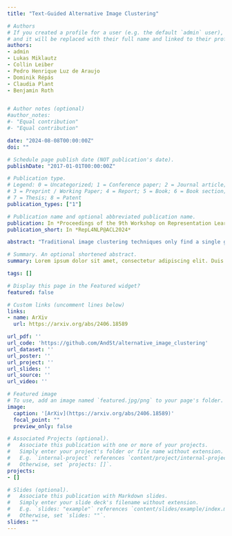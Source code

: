 ```yaml
---
title: "Text-Guided Alternative Image Clustering"

# Authors
# If you created a profile for a user (e.g. the default `admin` user), write the username (folder name) here 
# and it will be replaced with their full name and linked to their profile.
authors:
- admin
- Lukas Miklautz
- Collin Leiber
- Pedro Henrique Luz de Araujo
- Dominik Répás
- Claudia Plant
- Benjamin Roth


# Author notes (optional)
#author_notes:
#- "Equal contribution"
#- "Equal contribution"

date: "2024-08-08T00:00:00Z"
doi: ""

# Schedule page publish date (NOT publication's date).
publishDate: "2017-01-01T00:00:00Z"

# Publication type.
# Legend: 0 = Uncategorized; 1 = Conference paper; 2 = Journal article;
# 3 = Preprint / Working Paper; 4 = Report; 5 = Book; 6 = Book section;
# 7 = Thesis; 8 = Patent
publication_types: ["1"]

# Publication name and optional abbreviated publication name.
publication: In *Proceedings of the 9th Workshop on Representation Learning for NLP (RepL4NLP-2024)*
publication_short: In *RepL4NLP@ACL2024*

abstract: "Traditional image clustering techniques only find a single grouping within visual data. In particular, they do not provide a possibility to explicitly define multiple types of clustering. This work explores the potential of large vision-language models to facilitate alternative image clustering. We propose Text-Guided Alternative Image Consensus Clustering (TGAICC), a novel approach that leverages user-specified interests via prompts to guide the discovery of diverse clusterings. To achieve this, it generates a clustering for each prompt, groups them using hierarchical clustering, and then aggregates them using consensus clustering. TGAICC outperforms image- and text-based baselines on four alternative image clustering benchmark datasets. Furthermore, using count-based word statistics, we are able to obtain text-based explanations of the alternative clusterings. In conclusion, our research illustrates how contemporary large vision-language models can transform explanatory data analysis, enabling the generation of insightful, customizable, and diverse image clusterings."

# Summary. An optional shortened abstract.
summary: Lorem ipsum dolor sit amet, consectetur adipiscing elit. Duis posuere tellus ac convallis placerat. Proin tincidunt magna sed ex sollicitudin condimentum.

tags: []

# Display this page in the Featured widget?
featured: false

# Custom links (uncomment lines below)
links:
- name: ArXiv
  url: https://arxiv.org/abs/2406.18589

url_pdf: ''
url_code: 'https://github.com/AndSt/alternative_image_clustering'
url_dataset: ''
url_poster: ''
url_project: ''
url_slides: ''
url_source: ''
url_video: ''

# Featured image
# To use, add an image named `featured.jpg/png` to your page's folder. 
image:
  caption: '[ArXiv](https://arxiv.org/abs/2406.18589)'
  focal_point: ""
  preview_only: false

# Associated Projects (optional).
#   Associate this publication with one or more of your projects.
#   Simply enter your project's folder or file name without extension.
#   E.g. `internal-project` references `content/project/internal-project/index.md`.
#   Otherwise, set `projects: []`.
projects:
- []

# Slides (optional).
#   Associate this publication with Markdown slides.
#   Simply enter your slide deck's filename without extension.
#   E.g. `slides: "example"` references `content/slides/example/index.md`.
#   Otherwise, set `slides: ""`.
slides: ""
---
```

